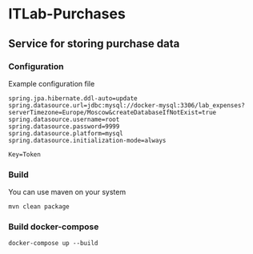 # ITLab-Purchases
## Service for storing purchase data 
### Configuration

Example configuration file
```
spring.jpa.hibernate.ddl-auto=update
spring.datasource.url=jdbc:mysql://docker-mysql:3306/lab_expenses?serverTimezone=Europe/Moscow&createDatabaseIfNotExist=true
spring.datasource.username=root
spring.datasource.password=9999
spring.datasource.platform=mysql
spring.datasource.initialization-mode=always

Key=Token
```

### Build
You can use maven on your system
```
mvn clean package
```

### Build docker-compose

```
docker-compose up --build 
```
